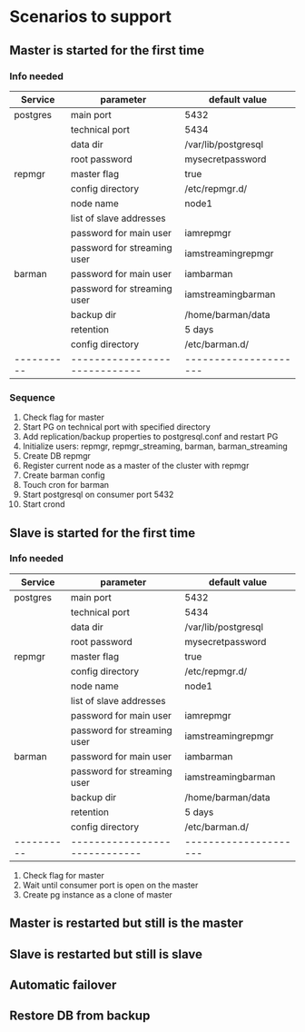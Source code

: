 # Scenarios to support

## Master is started for the first time
### Info needed
| Service  | parameter                   | default value       |
|----------|-----------------------------|---------------------|
| postgres | main port                   | 5432                |
|          | technical port              | 5434                |
|          | data dir                    | /var/lib/postgresql |
|          | root password               | mysecretpassword    |
| repmgr   | master flag                 | true                |
|          | config directory            | /etc/repmgr.d/      |
|          | node name                   | node1               |
|          | list of slave addresses     | <empty>             |
|          | password for main user      | iamrepmgr           |
|          | password for streaming user | iamstreamingrepmgr  |
| barman   | password for main user      | iambarman           |
|          | password for streaming user | iamstreamingbarman  |
|          | backup dir                  | /home/barman/data   |
|          | retention                   | 5 days              |
|          | config directory            | /etc/barman.d/      |
|----------|-----------------------------|---------------------|

### Sequence
 
1. Check flag for master
3. Start PG on technical port with specified directory
3. Add replication/backup properties to postgresql.conf and restart PG
4. Initialize users: repmgr, repmgr\_streaming, barman, barman\_streaming
5. Create DB repmgr
6. Register current node as a master of the cluster with repmgr
7. Create barman config
8. Touch cron for barman
9. Start postgresql on consumer port 5432
10. Start crond

## Slave is started for the first time
### Info needed
| Service  | parameter                   | default value       |
|----------|-----------------------------|---------------------|
| postgres | main port                   | 5432                |
|          | technical port              | 5434                |
|          | data dir                    | /var/lib/postgresql |
|          | root password               | mysecretpassword    |
| repmgr   | master flag                 | true                |
|          | config directory            | /etc/repmgr.d/      |
|          | node name                   | node1               |
|          | list of slave addresses     | <empty>             |
|          | password for main user      | iamrepmgr           |
|          | password for streaming user | iamstreamingrepmgr  |
| barman   | password for main user      | iambarman           |
|          | password for streaming user | iamstreamingbarman  |
|          | backup dir                  | /home/barman/data   |
|          | retention                   | 5 days              |
|          | config directory            | /etc/barman.d/      |
|----------|-----------------------------|---------------------|

1. Check flag for master
2. Wait until consumer port is open on the master
3. Create pg instance as a clone of master
## Master is restarted but still is the master
## Slave is restarted but still is slave
## Automatic failover 
## Restore DB from backup
 
